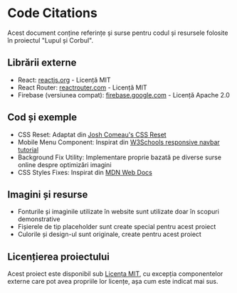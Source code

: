 # Code Citations

Acest document conține referințe și surse pentru codul și resursele folosite în proiectul "Lupul și Corbul".

## Librării externe

- React: [reactjs.org](https://reactjs.org/) - Licență MIT
- React Router: [reactrouter.com](https://reactrouter.com/) - Licență MIT
- Firebase (versiunea compat): [firebase.google.com](https://firebase.google.com/) - Licență Apache 2.0

## Cod și exemple

- CSS Reset: Adaptat din [Josh Comeau's CSS Reset](https://www.joshwcomeau.com/css/custom-css-reset/)
- Mobile Menu Component: Inspirat din [W3Schools responsive navbar tutorial](https://www.w3schools.com/howto/howto_js_responsive_navbar_dropdown.asp)
- Background Fix Utility: Implementare proprie bazată pe diverse surse online despre optimizări imagini
- CSS Styles Fixes: Inspirat din [MDN Web Docs](https://developer.mozilla.org/en-US/docs/Web/CSS)

## Imagini și resurse

- Fonturile și imaginile utilizate în website sunt utilizate doar în scopuri demonstrative
- Fișierele de tip placeholder sunt create special pentru acest proiect
- Culorile și design-ul sunt originale, create pentru acest proiect

## Licențierea proiectului

Acest proiect este disponibil sub [Licența MIT](https://opensource.org/licenses/MIT), cu excepția componentelor externe care pot avea propriile lor licențe, așa cum este indicat mai sus.
